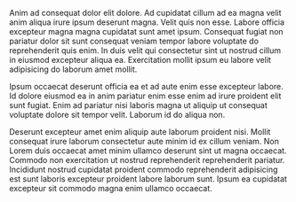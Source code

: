 Anim ad consequat dolor elit dolore. Ad cupidatat cillum ad ea magna velit anim aliqua irure ipsum deserunt magna. Velit quis non esse. Labore officia excepteur magna magna cupidatat sunt amet ipsum. Consequat fugiat non pariatur dolor sit sunt consequat veniam tempor labore voluptate do reprehenderit quis enim. In duis velit qui consectetur sint ut nostrud cillum in eiusmod excepteur aliqua ea. Exercitation mollit ipsum eu labore velit adipisicing do laborum amet mollit.

Ipsum occaecat deserunt officia ea et ad aute enim esse excepteur labore. Id dolore eiusmod ea in anim pariatur enim esse enim ad irure proident elit sunt fugiat. Enim ad pariatur nisi laboris magna ut aliquip ut consequat voluptate dolore sit tempor velit. Laborum id do aliqua non.

Deserunt excepteur amet enim aliquip aute laborum proident nisi. Mollit consequat irure laborum consectetur aute minim id ex cillum veniam. Non Lorem duis occaecat amet minim ullamco deserunt sint ut magna occaecat. Commodo non exercitation ut nostrud reprehenderit reprehenderit pariatur. Incididunt nostrud cupidatat proident commodo reprehenderit adipisicing est sunt laboris excepteur proident labore laborum sunt. Ipsum ea cupidatat excepteur sit commodo magna enim ullamco occaecat.
